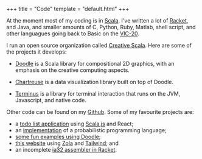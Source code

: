 +++
title = "Code"
template = "default.html"
+++

At the moment most of my coding is in [Scala](https://www.scala-lang.org/). I've written a lot of [Racket](https://racket-lang.org/), and Java, and smaller amounts of C, Python, Ruby, Matlab, shell script, and other languagues going back to Basic on the [VIC-20](https://en.wikipedia.org/wiki/Commodore_VIC-20).


I run an open source organization called [Creative Scala](https://github.com/creativescala/). Here are some of the projects it develops:

* [Doodle](https://www.creativescala.org/doodle/) is a Scala library for compositional 2D graphics, with an emphasis on the creative computing aspects.

* [Chartreuse](https://github.com/creativescala/chartreuse) is a data visualization library built on top of Doodle.

* [Terminus](https://github.com/creativescala/terminus/) is a library for terminal interaction that runs on the JVM, Javascript, and native code.


Other code can be found on my [Github](https://github.com/noelwelsh/). Some of my favourite projects are:

- a [todo list application](https://github.com/scalabridgelondon/todone/) using [Scala.js](http://www.scala-js.org/) and React;
- an [implementation](https://github.com/noelwelsh/pfennig) of a probabilistic programming language; 
- [some fun examples using Doodle](https://github.com/noelwelsh/sketches);
- [this website](https://github.com/noelwelsh/noelwelsh.com) using [Zola](https://www.getzola.org/) and [Tailwind](https://tailwindcss.com/); and
- an incomplete [ia32 assembler in Racket](https://github.com/noelwelsh/assembler).
